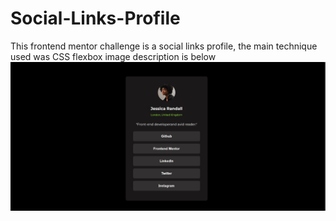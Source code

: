 # Social-Links-Profile
This frontend mentor challenge is a social links profile, the main technique used was CSS flexbox
image description is below
![Image Preview](view.jpg)
